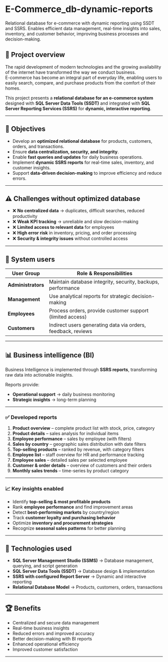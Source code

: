 # E-Commerce_db-dynamic-reports
Relational database for e-commerce with dynamic reporting using SSDT and SSRS. Enables efficient data management, real-time insights into sales, inventory, and customer behavior, improving business processes and decision-making.

## 📌 Project overview
The rapid development of modern technologies and the growing availability of the internet have transformed the way we conduct business.  
E-commerce has become an integral part of everyday life, enabling users to easily search, compare, and purchase products from the comfort of their homes.  

This project presents a **relational database for an e-commerce system** designed with **SQL Server Data Tools (SSDT)** and integrated with **SQL Server Reporting Services (SSRS)** for **dynamic, interactive reporting**.

---

## 🎯 Objectives
- Develop an **optimized relational database** for products, customers, orders, and transactions.  
- Ensure **data centralization, security, and integrity**.  
- Enable **fast queries and updates** for daily business operations.  
- Implement **dynamic SSRS reports** for real-time sales, inventory, and customer insights.  
- Support **data-driven decision-making** to improve efficiency and reduce errors.  

---

## ⚠️ Challenges without optimized database
- ❌ **No centralized data** → duplicates, difficult searches, reduced productivity  
- ❌ **Weak KPI tracking** → unreliable and slow decision-making  
- ❌ **Limited access to relevant data** for employees  
- ❌ **High error risk** in inventory, pricing, and order processing  
- ❌ **Security & integrity issues** without controlled access  

---

## 👥 System users
| User Group       | Role & Responsibilities |
|------------------|--------------------------|
| **Administrators** | Maintain database integrity, security, backups, performance |
| **Management**     | Use analytical reports for strategic decision-making |
| **Employees**      | Process orders, provide customer support (limited access) |
| **Customers**      | Indirect users generating data via orders, feedback, reviews |

---

## 📊 Business intelligence (BI)
Business Intelligence is implemented through **SSRS reports**, transforming raw data into actionable insights.  

Reports provide:  
- **Operational support** → daily business monitoring  
- **Strategic insights** → long-term planning  

---

### ✅ Developed reports
1. **Product overview** – complete product list with stock, price, category  
2. **Product details** – sales analysis for individual items  
3. **Employee performance** – sales by employee (with filters)  
4. **Sales by country** – geographic sales distribution with date filters  
5. **Top-selling products** – ranked by revenue, with category filters  
6. **Employee list** – staff overview for HR and performance tracking  
7. **Employee sales** – detailed sales per selected employee  
8. **Customer & order details** – overview of customers and their orders  
9. **Monthly sales trends** – time-series by product category  

---

### 📈 Key insights enabled
- Identify **top-selling & most profitable products**  
- Rank **employee performance** and find improvement areas  
- Detect **best-performing markets** by country/region  
- Track **customer loyalty and purchasing behavior**  
- Optimize **inventory and procurement strategies**  
- Recognize **seasonal sales patterns** for better planning  

---

## 🚀 Technologies used
- **SQL Server Management Studio (SSMS)** → Database management, querying, and script generation 
- **SQL Server Data Tools (SSDT)** → Database design & implementation  
- **SSRS with configured Report Server** → Dynamic and interactive reporting
- **Relational Database Model** → Products, customers, orders, transactions  

---

## 🏆 Benefits
- Centralized and secure data management  
- Real-time business insights  
- Reduced errors and improved accuracy  
- Better decision-making with BI reports  
- Enhanced operational efficiency  
- Improved customer satisfaction  

---
